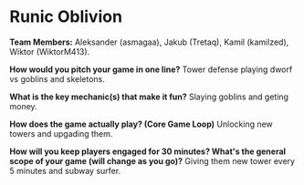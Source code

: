 # Runic Oblivion

**Team Members:** Aleksander (asmagaa), Jakub (Tretaq), Kamil (kamilzed), Wiktor (WiktorM413).

**How would you pitch your game in one line?**
Tower defense playing dworf vs goblins and skeletons.

**What is the key mechanic(s) that make it fun?**
Slaying goblins and geting money.

**How does the game actually play? (Core Game Loop)**
Unlocking new towers and upgading them.

**How will you keep players engaged for 30 minutes? What's the general scope of your game (will change as you go)?**
Giving them new tower every 5 minutes and subway surfer.